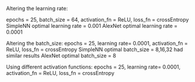 Altering the learning rate:

epochs = 25, batch_size = 64, activation_fn = ReLU, loss_fn = crossEntropy
SimpleNN optimal learning rate = 0.001
AlexNet optimal learning rate = 0.0001

Altering the batch_size:
epochs = 25, learning rate= 0.0001, activation_fn = ReLU, loss_fn = crossEntropy
SimpleNN optimal batch_size = 8,16,32 had similar results
AlexNet optimal batch_size = 8

Using different activation functions:
epochs = 25, learning rate= 0.0001, activation_fn = ReLU, loss_fn = crossEntropy